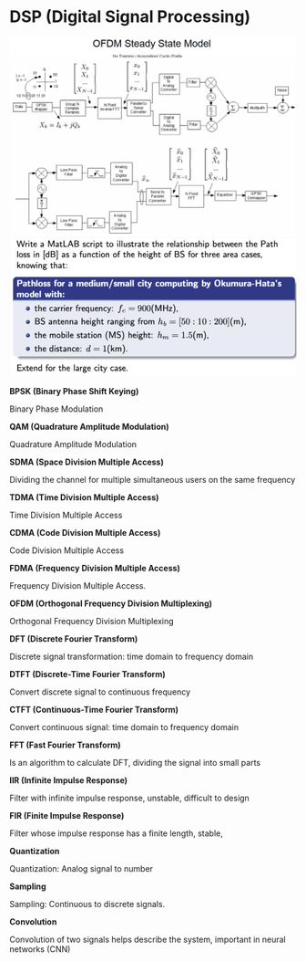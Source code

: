 # DSP (Digital Signal Processing)

![image](Media/OFDM.jpg)
<img src="TTVT/Lab1/Question.jpg">

**BPSK (Binary Phase Shift Keying)**

Binary Phase Modulation

**QAM (Quadrature Amplitude Modulation)**

Quadrature Amplitude Modulation

**SDMA (Space Division Multiple Access)**

Dividing the channel for multiple simultaneous users on the same frequency

**TDMA (Time Division Multiple Access)**

Time Division Multiple Access

**CDMA (Code Division Multiple Access)**

Code Division Multiple Access

**FDMA (Frequency Division Multiple Access)**

Frequency Division Multiple Access.

**OFDM (Orthogonal Frequency Division Multiplexing)**

Orthogonal Frequency Division Multiplexing

**DFT (Discrete Fourier Transform)**

Discrete signal transformation: time domain to frequency domain

**DTFT (Discrete-Time Fourier Transform)**

Convert discrete signal to continuous frequency

**CTFT (Continuous-Time Fourier Transform)**

Convert continuous signal: time domain to frequency domain

**FFT (Fast Fourier Transform)**

Is an algorithm to calculate DFT, dividing the signal into small parts

**IIR (Infinite Impulse Response)**

Filter with infinite impulse response, unstable, difficult to design

**FIR (Finite Impulse Response)**

Filter whose impulse response has a finite length, stable,

**Quantization**

Quantization: Analog signal to number

**Sampling**

Sampling: Continuous to discrete signals.

**Convolution**

Convolution of two signals helps describe the system, important in neural networks (CNN)
